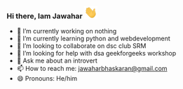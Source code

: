### Hi there, Iam Jawahar <img src="https://raw.githubusercontent.com/ABSphreak/ABSphreak/master/gifs/Hi.gif" width="30px"> 

- 🔭 I’m currently working on nothing
- 🌱 I’m currently learning python and webdevelopment
- 👯 I’m looking to collaborate on dsc club SRM 
- 🤔 I’m looking for help with dsa geekforgeeks workshop
- 💬 Ask me about an introvert
- 📫 How to reach me: jawaharbhaskaran@gmail.com
- 😄 Pronouns: He/him

